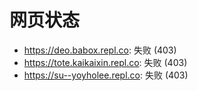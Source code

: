 # 网页状态
- https://deo.babox.repl.co: 失败 (403)
- https://tote.kaikaixin.repl.co: 失败 (403)
- https://su--yoyholee.repl.co: 失败 (403)
